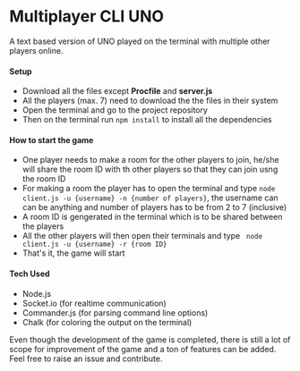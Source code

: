 # Multiplayer CLI UNO 

A text based version of UNO played on the terminal with multiple other players online. 

#### Setup 
 * Download all the files except **Procfile** and **server.js**
 * All the players (max. 7) need to download the the files in their system
 * Open the terminal and go to the project repository
 * Then on the terminal run ```npm install``` to install all the dependencies
 
#### How to start the game
* One player needs to make a room for the other players to join, he/she will share the room ID with th other players so that they can join usng the room ID
* For making a room the player has to open the terminal and type ```node client.js -u {username} -n {number of players}```, the username can can be anything and number of players has to be from 2 to 7 (inclusive)
* A room ID is gengerated in the terminal which is to be shared between the players
* All the other players will then open their terminals and type ``` node client.js -u {username} -r {room ID}```
* That's it, the game will start

#### Tech Used
* Node.js 
* Socket.io (for realtime communication)
* Commander.js (for parsing command line options)
* Chalk (for coloring the output on the terminal)

Even though the development of the game is completed, there is still a lot of scope for improvement of the game and a ton of features can be added. Feel free to raise an issue and contribute.

    
